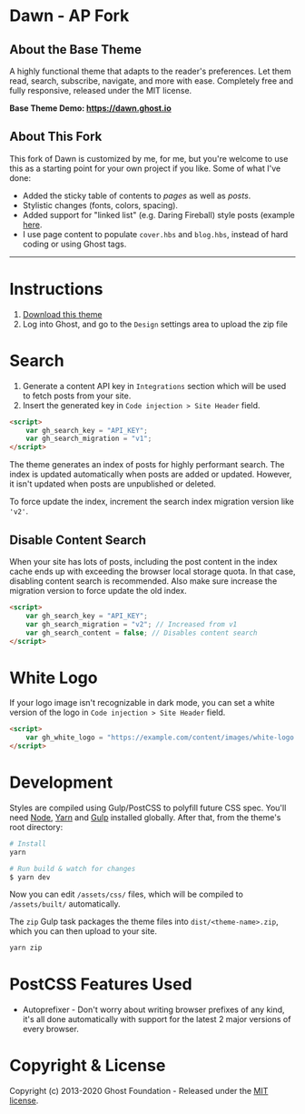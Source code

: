 # Dawn - AP Fork

## About the Base Theme

A highly functional theme that adapts to the reader's preferences. Let them read, search, subscribe, navigate, and more with ease. Completely free and fully responsive, released under the MIT license.

**Base Theme Demo: https://dawn.ghost.io**

## About This Fork

This fork of Dawn is customized by me, for me, but you're welcome to use this as a starting point for your own project if you like. Some of what I've done:

-   Added the sticky table of contents to _pages_ as well as _posts_.
-   Stylistic changes (fonts, colors, spacing).
-   Added support for "linked list" (e.g. Daring Fireball) style posts (example [here](https://alexpriest.com/blog/2020/04/21/a-speck-of-dust/).
-   I use page content to populate `cover.hbs` and `blog.hbs`, instead of hard coding or using Ghost tags.

---

# Instructions

1. [Download this theme](https://github.com/TryGhost/Dawn/archive/master.zip)
2. Log into Ghost, and go to the `Design` settings area to upload the zip file

# Search

1. Generate a content API key in `Integrations` section which will be used to fetch posts from your site.
2. Insert the generated key in `Code injection > Site Header` field.

```html
<script>
    var gh_search_key = "API_KEY";
    var gh_search_migration = "v1";
</script>
```

The theme generates an index of posts for highly performant search. The index is updated automatically when posts are added or updated. However, it isn't updated when posts are unpublished or deleted.

To force update the index, increment the search index migration version like `'v2'`.

## Disable Content Search

When your site has lots of posts, including the post content in the index cache ends up with exceeding the browser local storage quota. In that case, disabling content search is recommended. Also make sure increase the migration version to force update the old index.

```html
<script>
    var gh_search_key = "API_KEY";
    var gh_search_migration = "v2"; // Increased from v1
    var gh_search_content = false; // Disables content search
</script>
```

# White Logo

If your logo image isn't recognizable in dark mode, you can set a white version of the logo in `Code injection > Site Header` field.

```html
<script>
    var gh_white_logo = "https://example.com/content/images/white-logo.png";
</script>
```

# Development

Styles are compiled using Gulp/PostCSS to polyfill future CSS spec. You'll need [Node](https://nodejs.org/), [Yarn](https://yarnpkg.com/) and [Gulp](https://gulpjs.com) installed globally. After that, from the theme's root directory:

```bash
# Install
yarn

# Run build & watch for changes
$ yarn dev
```

Now you can edit `/assets/css/` files, which will be compiled to `/assets/built/` automatically.

The `zip` Gulp task packages the theme files into `dist/<theme-name>.zip`, which you can then upload to your site.

```bash
yarn zip
```

# PostCSS Features Used

-   Autoprefixer - Don't worry about writing browser prefixes of any kind, it's all done automatically with support for the latest 2 major versions of every browser.

# Copyright & License

Copyright (c) 2013-2020 Ghost Foundation - Released under the [MIT license](LICENSE).
